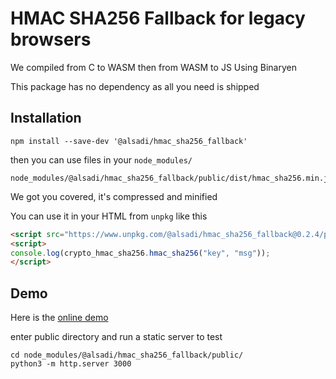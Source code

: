 # HMAC SHA256 Fallback for legacy browsers

We compiled from C to WASM then from WASM to JS Using Binaryen

This package has no dependency as all you need is shipped


## Installation

```
npm install --save-dev '@alsadi/hmac_sha256_fallback'
```

then you can use files in your `node_modules/`

```
node_modules/@alsadi/hmac_sha256_fallback/public/dist/hmac_sha256.min.js
```

We got you covered, it's compressed and minified

You can use it in your HTML from `unpkg` like this

```html
<script src="https://www.unpkg.com/@alsadi/hmac_sha256_fallback@0.2.4/public/dist/hmac_sha256.min.js"></script>
<script>
console.log(crypto_hmac_sha256.hmac_sha256("key", "msg"));
</script>
```

## Demo

Here is the [online demo](https://www.unpkg.com/@alsadi/hmac_sha256_fallback@0.2.4/public/hmac_sha256_js.html)

enter public directory and run a static server to test


```
cd node_modules/@alsadi/hmac_sha256_fallback/public/
python3 -m http.server 3000
```
